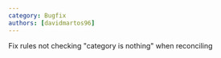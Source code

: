 ```yaml
---
category: Bugfix
authors: [davidmartos96]
---
```


Fix rules not checking "category is nothing" when reconciling
